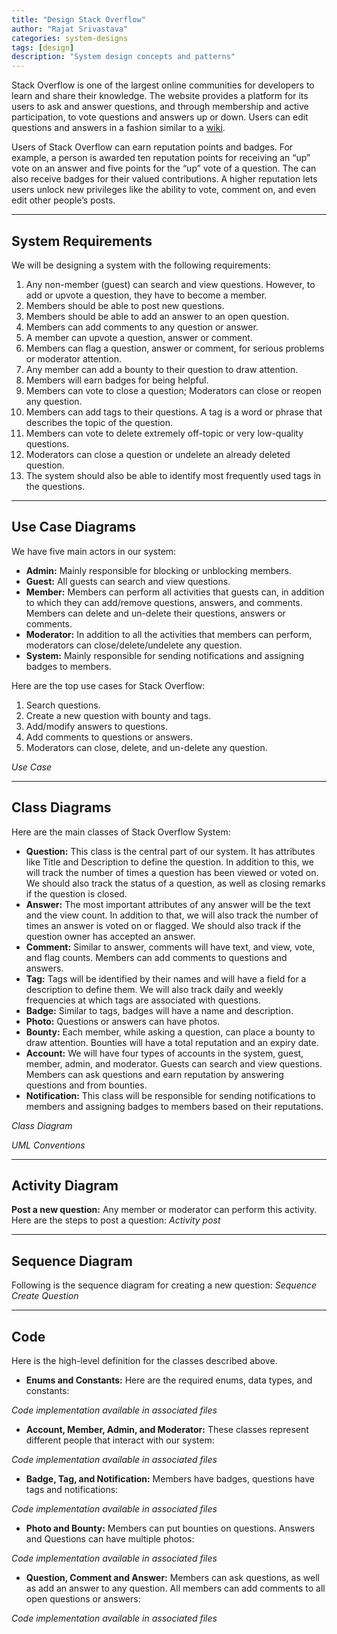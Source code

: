 ```yaml
---
title: "Design Stack Overflow"
author: "Rajat Srivastava"
categories: system-designs
tags: [design]
description: "System design concepts and patterns"
---
```


Stack Overflow is one of the largest online communities for developers to learn and share their knowledge. The website provides a platform for its users to ask and answer questions, and through membership and active participation, to vote questions and answers up or down. Users can edit questions and answers in a fashion similar to a [wiki](https://en.wikipedia.org/wiki/Wiki).

Users of Stack Overflow can earn reputation points and badges. For example, a person is awarded ten reputation points for receiving an “up” vote on an answer and five points for the “up” vote of a question. The can also receive badges for their valued contributions. A higher reputation lets users unlock new privileges like the ability to vote, comment on, and even edit other people’s posts.

---
## System Requirements
We will be designing a system with the following requirements:
1. Any non-member (guest) can search and view questions. However, to add or upvote a question, they have to become a member.
2. Members should be able to post new questions.
3. Members should be able to add an answer to an open question.
4. Members can add comments to any question or answer.
5. A member can upvote a question, answer or comment.
6. Members can flag a question, answer or comment, for serious problems or moderator attention.
7. Any member can add a bounty to their question to draw attention.
8. Members will earn badges for being helpful.
9. Members can vote to close a question; Moderators can close or reopen any question.
10. Members can add tags to their questions. A tag is a word or phrase that describes the topic of the question.
11. Members can vote to delete extremely off-topic or very low-quality questions.
12. Moderators can close a question or undelete an already deleted question.
13. The system should also be able to identify most frequently used tags in the questions.

---
## Use Case Diagrams
We have five main actors in our system:

- **Admin:** Mainly responsible for blocking or unblocking members.
- **Guest:** All guests can search and view questions.
- **Member:** Members can perform all activities that guests can, in addition to which they can add/remove questions, answers, and comments. Members can delete and un-delete their questions, answers or comments.
- **Moderator:** In addition to all the activities that members can perform, moderators can close/delete/undelete any question.
- **System:** Mainly responsible for sending notifications and assigning badges to members.

Here are the top use cases for Stack Overflow:

1. Search questions.
2. Create a new question with bounty and tags.
3. Add/modify answers to questions.
4. Add comments to questions or answers.
5. Moderators can close, delete, and un-delete any question.

*Use Case*

---
## Class Diagrams
Here are the main classes of Stack Overflow System:

- **Question:** This class is the central part of our system. It has attributes like Title and Description to define the question. In addition to this, we will track the number of times a question has been viewed or voted on. We should also track the status of a question, as well as closing remarks if the question is closed.
- **Answer:** The most important attributes of any answer will be the text and the view count. In addition to that, we will also track the number of times an answer is voted on or flagged. We should also track if the question owner has accepted an answer.
- **Comment:** Similar to answer, comments will have text, and view, vote, and flag counts. Members can add comments to questions and answers.
- **Tag:** Tags will be identified by their names and will have a field for a description to define them. We will also track daily and weekly frequencies at which tags are associated with questions.
- **Badge:** Similar to tags, badges will have a name and description.
- **Photo:** Questions or answers can have photos.
- **Bounty:** Each member, while asking a question, can place a bounty to draw attention. Bounties will have a total reputation and an expiry date.
- **Account:** We will have four types of accounts in the system, guest, member, admin, and moderator. Guests can search and view questions. Members can ask questions and earn reputation by answering questions and from bounties.
- **Notification:** This class will be responsible for sending notifications to members and assigning badges to members based on their reputations.

*Class Diagram*

*UML Conventions*

---
## Activity Diagram
**Post a new question:** Any member or moderator can perform this activity. Here are the steps to post a question:
*Activity post*

---
## Sequence Diagram
Following is the sequence diagram for creating a new question:
*Sequence Create Question*

---
## Code
Here is the high-level definition for the classes described above.

- **Enums and Constants:** Here are the required enums, data types, and constants:

*Code implementation available in associated files*

- **Account, Member, Admin, and Moderator:** These classes represent different people that interact with our system:

*Code implementation available in associated files*

- **Badge, Tag, and Notification:** Members have badges, questions have tags and notifications:

*Code implementation available in associated files*

- **Photo and Bounty:** Members can put bounties on questions. Answers and Questions can have multiple photos:

*Code implementation available in associated files*

- **Question, Comment and Answer:** Members can ask questions, as well as add an answer to any question. All members can add comments to all open questions or answers:

*Code implementation available in associated files*